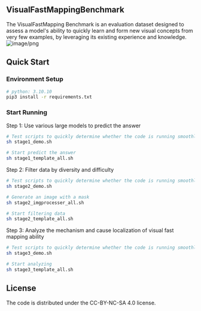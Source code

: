 ## VisualFastMappingBenchmark
The VisualFastMapping Benchmark is an evaluation dataset designed to assess a model's ability to quickly learn and form new visual concepts from very few examples, by leveraging its existing experience and knowledge.
![image/png](https://cdn-uploads.huggingface.co/production/uploads/67c7bcfdfbf67e415602cff7/W3DrX9pcPN3x5M9XI_O61.png)

## Quick Start
### Environment Setup
```bash
# python: 3.10.10
pip3 install -r requirements.txt
```

### Start Running
Step 1: Use various large models to predict the answer
```bash
# Test scripts to quickly determine whether the code is running smoothly
sh stage1_demo.sh

# Start predict the answer
sh stage1_template_all.sh
```

Step 2: Filter data by diversity and difficulty
```bash
# Test scripts to quickly determine whether the code is running smoothly
sh stage2_demo.sh

# Generate an image with a mask
sh stage2_imgprocesser_all.sh

# Start filtering data
sh stage2_template_all.sh
```

Step 3: Analyze the mechanism and cause localization of visual fast mapping ability
```bash
# Test scripts to quickly determine whether the code is running smoothly
sh stage3_demo.sh

# Start analyzing
sh stage3_template_all.sh
```

## License
The code is distributed under the CC-BY-NC-SA 4.0 license.

[changelog]: http://icode.baidu.com/repos/baidu_temp/acgbenchmark/vlmvisualicl/blob/master:CHANGELOG.md
